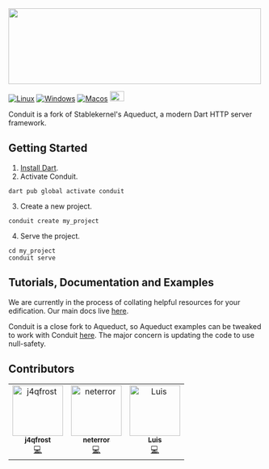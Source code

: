 <img src="https://raw.githubusercontent.com/conduit-dart/conduit/master/assets/conduit-name.svg" width="500" height="150">

[![Linux](https://github.com/conduit-dart/conduit/actions/workflows/linux.yml/badge.svg)](https://github.com/conduit-dart/conduit/actions/workflows/linux.yml) [![Windows](https://github.com/conduit-dart/conduit/actions/workflows/windows.yml/badge.svg)](https://github.com/conduit-dart/conduit/actions/workflows/windows.yml) [![Macos](https://github.com/conduit-dart/conduit/actions/workflows/macos.yml/badge.svg)](https://github.com/conduit-dart/conduit/actions/workflows/macos.yml) [<img src="https://discord.com/assets/3437c10597c1526c3dbd98c737c2bcae.svg" width="28" height="20">](https://discord.gg/MHz5cqktHW)

Conduit is a fork of Stablekernel's Aqueduct, a modern Dart HTTP server framework.

## Getting Started

1. [Install Dart](https://www.dartlang.org/install).
2. Activate Conduit.
```
dart pub global activate conduit
```
3. Create a new project.
```
conduit create my_project
```
4. Serve the project.
```
cd my_project
conduit serve
```

## Tutorials, Documentation and Examples

We are currently in the process of collating helpful resources for your edification. Our main docs live [here](https://docs.theconduit.dev/).

Conduit is a close fork to Aqueduct, so Aqueduct examples can be tweaked to work with Conduit [here](https://github.com/stablekernel/aqueduct_examples). The major concern is updating the code to use null-safety.

## Contributors

<!-- ALL-CONTRIBUTORS-LIST:START - Do not remove or modify this section -->
<!-- prettier-ignore-start -->
<!-- markdownlint-disable -->
<table>
  <tbody>
    <tr>
      <td align="center"><a href="http://j4qfrost.github.io"><img src="https://avatars.githubusercontent.com/u/4009919?v=4?s=100" width="100px;" alt="j4qfrost"/><br /><sub><b>j4qfrost</b></sub></a><br /><a href="https://github.com/conduit-dart/conduit/commits?author=j4qfrost" title="Code">💻</a></td>
      <td align="center"><a href="https://github.com/neterror"><img src="https://avatars.githubusercontent.com/u/6708967?v=4?s=100" width="100px;" alt="neterror"/><br /><sub><b>neterror</b></sub></a><br /><a href="https://github.com/conduit-dart/conduit/commits?author=neterror" title="Code">💻</a></td>
      <td align="center"><a href="https://github.com/luis901101"><img src="https://avatars.githubusercontent.com/u/28322469?v=4?s=100" width="100px;" alt="Luis"/><br /><sub><b>Luis</b></sub></a><br /><a href="https://github.com/conduit-dart/conduit/commits?author=luis901101" title="Code">💻</a></td>
    </tr>
  </tbody>
</table>

<!-- markdownlint-restore -->
<!-- prettier-ignore-end -->

<!-- ALL-CONTRIBUTORS-LIST:END -->
<!-- prettier-ignore-start -->
<!-- markdownlint-disable -->

<!-- markdownlint-restore -->
<!-- prettier-ignore-end -->

<!-- ALL-CONTRIBUTORS-LIST:END -->
